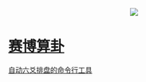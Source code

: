 <p align="center">
    <a href="https://github.com/Bukehi/CyberDivination-Liuyao/activity">
        <img src="https://img.shields.io/github/commit-activity/t/Bukehi/CyberDivination-Liuyao"/>
</p>


# 赛博算卦

自动六爻排盘的命令行工具
